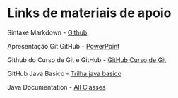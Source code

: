 # Links de materiais de apoio

 Sintaxe Markdown - [Github](https://docs.github.com/pt/get-started/writing-on-github/getting-started-with-writing-and-formatting-on-github/basic-writing-and-formatting-syntax)

 Apresentação Git GitHub - [PowerPoint](https://academiapme-my.sharepoint.com/:p:/g/personal/renato_dio_me/EYjkgVZuUv5HsVgJUEPv1_oB_QWs8MFBY_PBQ2UAtLqucg?rtime=qzcMZSB83Ug)

Github do Curso de Git e GitHub  - [GitHub Curso de Git](https://github.com/elidianaandrade/dio-curso-git-github)

 GitHub Java Basico - [Trilha java basico](https://github.com/digitalinnovationone/trilha-java-basico)

 Java Documentation - [All Classes](https://docs.oracle.com/javase/8/docs/api/allclasses-noframe.html)



